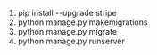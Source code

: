 1. pip install --upgrade stripe
2. python manage.py makemigrations
3. python manage.py migrate
4. python manage.py runserver 